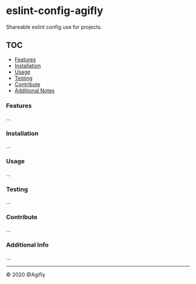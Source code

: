 # eslint-config-agifly

Shareable eslint config use for projects.


## TOC

- [Features](#Features)
- [Installation](#Installation)
- [Usage](#Usage)
- [Testing](#Testing)
- [Contribute](#Contribute)
- [Additional Notes](#AdditionalNotes)

### Features

...

### Installation

...

### Usage

...

### Testing

...

### Contribute

...

### Additional Info

...

---


&copy; 2020 @Agifly
